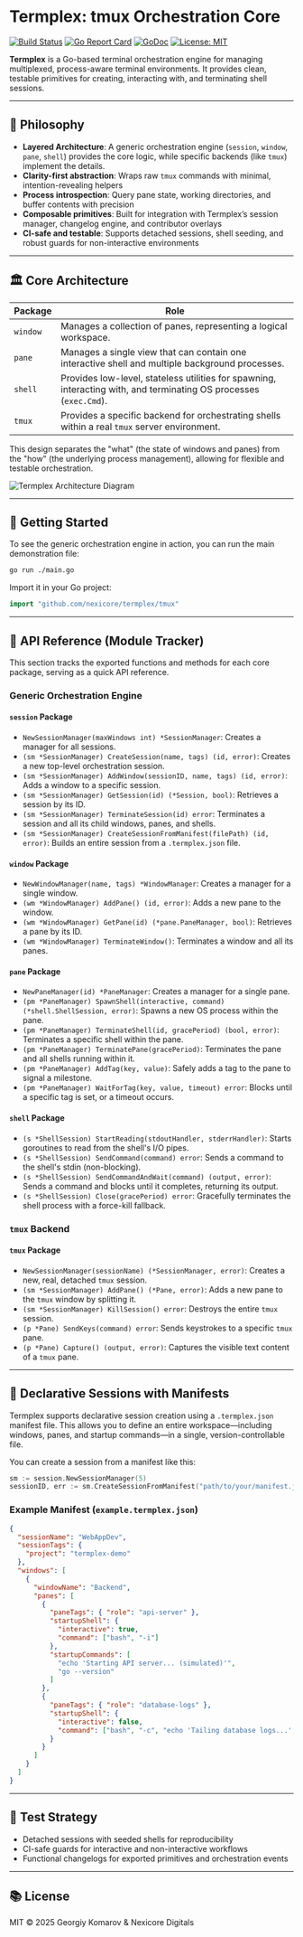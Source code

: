 # Termplex: tmux Orchestration Core

[![Build Status](https://github.com/owen-6936/termplex/actions/workflows/ci.yml/badge.svg)](https://github.com/owen-6936/termplex/actions/workflows/ci.yml)
[![Go Report Card](https://goreportcard.com/badge/github.com/owen-6936/termplex)](https://goreportcard.com/report/github.com/owen-6936/termplex)
[![GoDoc](https://godoc.org/github.com/owen-6936/termplex?status.svg)](https://godoc.org/github.com/owen-6936/termplex)
[![License: MIT](https://img.shields.io/badge/License-MIT-yellow.svg)](https://opensource.org/licenses/MIT)

**Termplex** is a Go-based terminal orchestration engine for managing multiplexed, process-aware terminal environments. It provides clean, testable primitives for creating, interacting with, and terminating shell sessions.

---

## 🧠 Philosophy

- **Layered Architecture**: A generic orchestration engine (`session`, `window`, `pane`, `shell`) provides the core logic, while specific backends (like `tmux`) implement the details.
- **Clarity-first abstraction**: Wraps raw `tmux` commands with minimal, intention-revealing helpers
- **Process introspection**: Query pane state, working directories, and buffer contents with precision
- **Composable primitives**: Built for integration with Termplex’s session manager, changelog engine, and contributor overlays
- **CI-safe and testable**: Supports detached sessions, shell seeding, and robust guards for non-interactive environments

---

## 🏛️ Core Architecture

| Package         | Role                                                                                             |
|-----------------|--------------------------------------------------------------------------------------------------|
| `window`        | Manages a collection of panes, representing a logical workspace.                                 |
| `pane`          | Manages a single view that can contain one interactive shell and multiple background processes.    |
| `shell`         | Provides low-level, stateless utilities for spawning, interacting with, and terminating OS processes (`exec.Cmd`). |
| `tmux`          | Provides a specific backend for orchestrating shells within a real `tmux` server environment.      |

This design separates the "what" (the state of windows and panes) from the "how" (the underlying process management), allowing for flexible and testable orchestration.

![Termplex Architecture Diagram](termplex-design.svg)

---

## 🚀 Getting Started

To see the generic orchestration engine in action, you can run the main demonstration file:

```bash
go run ./main.go
```

Import it in your Go project:

```go
import "github.com/nexicore/termplex/tmux"
```

---

## 🔧 API Reference (Module Tracker)

This section tracks the exported functions and methods for each core package, serving as a quick API reference.

### Generic Orchestration Engine

#### `session` Package

- `NewSessionManager(maxWindows int) *SessionManager`: Creates a manager for all sessions.
- `(sm *SessionManager) CreateSession(name, tags) (id, error)`: Creates a new top-level orchestration session.
- `(sm *SessionManager) AddWindow(sessionID, name, tags) (id, error)`: Adds a window to a specific session.
- `(sm *SessionManager) GetSession(id) (*Session, bool)`: Retrieves a session by its ID.
- `(sm *SessionManager) TerminateSession(id) error`: Terminates a session and all its child windows, panes, and shells.
- `(sm *SessionManager) CreateSessionFromManifest(filePath) (id, error)`: Builds an entire session from a `.termplex.json` file.

#### `window` Package

- `NewWindowManager(name, tags) *WindowManager`: Creates a manager for a single window.
- `(wm *WindowManager) AddPane() (id, error)`: Adds a new pane to the window.
- `(wm *WindowManager) GetPane(id) (*pane.PaneManager, bool)`: Retrieves a pane by its ID.
- `(wm *WindowManager) TerminateWindow()`: Terminates a window and all its panes.

#### `pane` Package

- `NewPaneManager(id) *PaneManager`: Creates a manager for a single pane.
- `(pm *PaneManager) SpawnShell(interactive, command) (*shell.ShellSession, error)`: Spawns a new OS process within the pane.
- `(pm *PaneManager) TerminateShell(id, gracePeriod) (bool, error)`: Terminates a specific shell within the pane.
- `(pm *PaneManager) TerminatePane(gracePeriod)`: Terminates the pane and all shells running within it.
- `(pm *PaneManager) AddTag(key, value)`: Safely adds a tag to the pane to signal a milestone.
- `(pm *PaneManager) WaitForTag(key, value, timeout) error`: Blocks until a specific tag is set, or a timeout occurs.

#### `shell` Package

- `(s *ShellSession) StartReading(stdoutHandler, stderrHandler)`: Starts goroutines to read from the shell's I/O pipes.
- `(s *ShellSession) SendCommand(command) error`: Sends a command to the shell's stdin (non-blocking).
- `(s *ShellSession) SendCommandAndWait(command) (output, error)`: Sends a command and blocks until it completes, returning its output.
- `(s *ShellSession) Close(gracePeriod) error`: Gracefully terminates the shell process with a force-kill fallback.

### `tmux` Backend

#### `tmux` Package

- `NewSessionManager(sessionName) (*SessionManager, error)`: Creates a new, real, detached `tmux` session.
- `(sm *SessionManager) AddPane() (*Pane, error)`: Adds a new pane to the `tmux` window by splitting it.
- `(sm *SessionManager) KillSession() error`: Destroys the entire `tmux` session.
- `(p *Pane) SendKeys(command) error`: Sends keystrokes to a specific `tmux` pane.
- `(p *Pane) Capture() (output, error)`: Captures the visible text content of a `tmux` pane.

---

## 📄 Declarative Sessions with Manifests

Termplex supports declarative session creation using a `.termplex.json` manifest file. This allows you to define an entire workspace—including windows, panes, and startup commands—in a single, version-controllable file.

You can create a session from a manifest like this:

```go
sm := session.NewSessionManager(5)
sessionID, err := sm.CreateSessionFromManifest("path/to/your/manifest.json")
```

### Example Manifest (`example.termplex.json`)

```json
{
  "sessionName": "WebAppDev",
  "sessionTags": {
    "project": "termplex-demo"
  },
  "windows": [
    {
      "windowName": "Backend",
      "panes": [
        {
          "paneTags": { "role": "api-server" },
          "startupShell": {
            "interactive": true,
            "command": ["bash", "-i"]
          },
          "startupCommands": [
            "echo 'Starting API server... (simulated)'",
            "go --version"
          ]
        },
        {
          "paneTags": { "role": "database-logs" },
          "startupShell": {
            "interactive": false,
            "command": ["bash", "-c", "echo 'Tailing database logs...'; sleep 2"]
          }
        }
      ]
    }
  ]
}
```

---

## 🧪 Test Strategy

- Detached sessions with seeded shells for reproducibility
- CI-safe guards for interactive and non-interactive workflows
- Functional changelogs for exported primitives and orchestration events

---

## 📚 License

MIT © 2025 Georgiy Komarov & Nexicore Digitals
